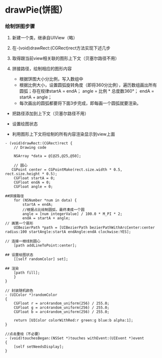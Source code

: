 # drawPie(饼图）

### 绘制饼图步骤
1. 新建一个类，继承自UIView（略）

2. 在-(void)drawRect:(CGRect)rect方法实现下述几步

3. 取得跟当前view相关联的图形上下文（贝塞尔路径不用）

4. 拼接路径，绘制相应的图形内容
    - 根据饼图大小分比例，写入数组中
    - 根据比例大小，设置圆弧旋转角度（即将360分比例），遍历数组画出所有圆弧；存在规律startA = endA； angle = 比例 * 总度数360°； endA = startA + angle；
    - 每次画出的圆弧都要将下面3步完成，即每画一个圆弧就要渲染。

- 把路径添加到上下文（贝塞尔路径不用）

- 设置绘图状态

- 利用图形上下文将绘制的所有内容渲染显示到view上面

```objc
- (void)drawRect:(CGRect)rect {
    // Drawing code

    NSArray *data = @[@25,@25,@50];

    // 圆心
   CGPoint center = CGPointMake(rect.size.width * 0.5, rect.size.height * 0.5);
    CGFloat startA = 0;
    CGFloat endA = 0;
    CGFloat angle = 0;

##拼接路径
    for (NSNumber *num in data) {
        startA = endA;
        //根据占比绘制圆弧，最终凑成一个圆
        angle = [num integerValue] / 100.0 * M_PI * 2;
        endA = startA + angle;
// 画第一个扇形
    UIBezierPath *path = [UIBezierPath bezierPathWithArcCenter:center radius:100 startAngle:startA endAngle:endA clockwise:YES];

// 连接一根线到圆心
    [path addLineToPoint:center];

## 设置绘图状态
    [[self randomColor] set];

## 渲染
    [path fill];
    }
}

// 封装随机颜色
- (UIColor *)randomColor
{
    CGFloat r = arc4random_uniform(256) / 255.0;
    CGFloat g = arc4random_uniform(256) / 255.0;
    CGFloat b = arc4random_uniform(256) / 255.0;

    return [UIColor colorWithRed:r green:g blue:b alpha:1];
}

//点击重绘（不必要）
- (void)touchesBegan:(NSSet *)touches withEvent:(UIEvent *)event
{
    [self setNeedsDisplay];
}
```
